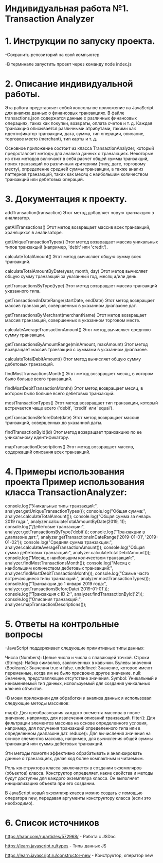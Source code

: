 # Индивидуальная работа №1. Transaction Analyzer

# 1. Инструкции по запуску проекта.
   
  -Сохранить репозиторий на свой компьютер
  
  -В терминале запустить проект через команду node index.js

# 2. Описание индивидуальной работы.
  
Эта работа представляет собой консольное приложение на JavaScript для анализа данных о финансовых транзакциях. В файле transactions.json содержатся данные о различных финансовых операциях, таких как покупки, возвраты, оплата счетов и т. д. Каждая транзакция описывается различными атрибутами, такими как идентификатор транзакции, дата, сумма, тип операции, описание, торговое место (merchant), тип карты и т. д.

Основное приложение состоит из класса TransactionAnalyzer, который предоставляет методы для анализа данных о транзакциях. Некоторые из этих методов включают в себя расчет общей суммы транзакций, поиск транзакций по различным критериям (типу, дате, торговому месту), определение средней суммы транзакции, а также анализ паттернов транзакций, таких как месяц с наибольшим количеством транзакций или дебетовых операций.

# 3. Документация к проекту.

   addTransaction(transaction)
Этот метод добавляет новую транзакцию в анализатор.

getAllTransactions()
Этот метод возвращает массив всех транзакций, хранящихся в анализаторе.

getUniqueTransactionTypes()
Этот метод возвращает массив уникальных типов транзакций (например, 'debit' или 'credit').

calculateTotalAmount()
Этот метод вычисляет общую сумму всех транзакций.

calculateTotalAmountByDate(year, month, day)
Этот метод вычисляет общую сумму транзакций за указанный год, месяц и/или день.

getTransactionsByType(type)
Этот метод возвращает массив транзакций указанного типа.

getTransactionsInDateRange(startDate, endDate)
Этот метод возвращает массив транзакций, совершенных в указанном диапазоне дат.

getTransactionsByMerchant(merchantName)
Этот метод возвращает массив транзакций, совершенных в указанном торговом месте.

calculateAverageTransactionAmount()
Этот метод вычисляет среднюю сумму транзакции.

getTransactionsByAmountRange(minAmount, maxAmount)
Этот метод возвращает массив транзакций с суммами в указанном диапазоне.

calculateTotalDebitAmount()
Этот метод вычисляет общую сумму дебетовых транзакций.

findMostTransactionsMonth()
Этот метод возвращает месяц, в котором было больше всего транзакций.

findMostDebitTransactionMonth()
Этот метод возвращает месяц, в котором было больше всего дебетовых транзакций.

mostTransactionTypes()
Этот метод возвращает тип транзакции, который встречается чаще всего ('debit', 'credit' или 'equal').

getTransactionsBeforeDate(date)
Этот метод возвращает массив транзакций, совершенных до указанной даты.

findTransactionById(id)
Этот метод возвращает транзакцию по ее уникальному идентификатору.

mapTransactionDescriptions()
Этот метод возвращает массив, содержащий описания всех транзакций.

# 4. Примеры использования проекта Пример использования класса TransactionAnalyzer:

console.log("Уникальные типы транзакций:", analyzer.getUniqueTransactionTypes());
console.log("Общая сумма:", analyzer.calculateTotalAmount());
console.log("Общая сумма за январь 2019 года:", analyzer.calculateTotalAmountByDate(2019, 1));
console.log("Дебетовые транзакции:", analyzer.getTransactionsByType('debit'));
console.log("Транзакции в диапазоне дат:", analyzer.getTransactionsInDateRange('2019-01-01', '2019-01-02'));
console.log("Средняя сумма транзакции:", analyzer.calculateAverageTransactionAmount());
console.log("Общая сумма дебетовых транзакций:", analyzer.calculateTotalDebitAmount());
console.log("Месяц с наибольшим количеством транзакций:", analyzer.findMostTransactionsMonth());
console.log("Месяц с наибольшим количеством дебетовых транзакций:", analyzer.findMostDebitTransactionMonth());
console.log("Самые часто встречающиеся типы транзакций:", analyzer.mostTransactionTypes());
console.log("Транзакции до 1 января 2019 года:", analyzer.getTransactionsBeforeDate('2019-01-01'));
console.log("Транзакция с ID 2:", analyzer.findTransactionById('2'));
console.log("Описания транзакций:", analyzer.mapTransactionDescriptions());

# 5. Ответы на контрольные вопросы

-JavaScript поддерживает следующие примитивные типы данных:

   Числа (Numbers): Целые числа и числа с плавающей точкой.
   Строки (Strings): Набор символов, заключенных в кавычки.
   Булевы значения (Booleans): Значения true и false.
   undefined: Значение, которое имеют переменные, когда им не было присвоено другое значение.
   null: Значение, представляющее отсутствие значения.
   Symbol: Уникальный и неизменяемый тип данных, используемый для создания уникальных ключей объектов.

-В моем приложении для обработки и анализа данных я использовал следующие методы массивов:

   map(): Для преобразования каждого элемента массива в новое значение, например, для извлечения описаний транзакций.
   filter(): Для фильтрации элементов массива на основе определенного условия, например, для получения транзакций определенного типа или в определенном диапазоне дат.
   reduce(): Для вычисления значения на основе элементов массива, например, для вычисления общей суммы транзакций или суммы дебетовых транзакций.

Эти методы помогли эффективно обрабатывать и анализировать данные о транзакциях, делая код более компактным и читаемым.

Роль конструктора класса заключается в создании экземпляров (объектов) класса. Конструктор определяет, какие свойства и методы будут доступны для каждого экземпляра класса. Он выполняет инициализацию объекта при его создании.

В JavaScript новый экземпляр класса можно создать с помощью оператора new, передавая аргументы конструктору класса (если это необходимо).

# 6. Список источников
  https://habr.com/ru/articles/572968/ - Работа с JSDoc

  https://learn.javascript.ru/types - Типы данных JS
  
  https://learn.javascript.ru/constructor-new - Конструктор, оператор new
